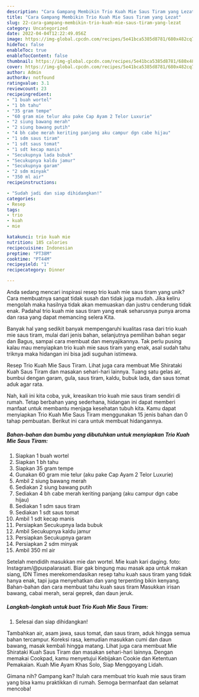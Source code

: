 ```yaml
---
description: "Cara Gampang Membikin Trio Kuah Mie Saus Tiram yang Lezat"
title: "Cara Gampang Membikin Trio Kuah Mie Saus Tiram yang Lezat"
slug: 22-cara-gampang-membikin-trio-kuah-mie-saus-tiram-yang-lezat
category: Uncategorized
date: 2022-04-04T12:22:49.056Z
image: https://img-global.cpcdn.com/recipes/5e41bca5385d8781/680x482cq70/trio-kuah-mie-saus-tiram-foto-resep-utama.jpg
hideToc: false
enableToc: true
enableTocContent: false
thumbnail: https://img-global.cpcdn.com/recipes/5e41bca5385d8781/680x482cq70/trio-kuah-mie-saus-tiram-foto-resep-utama.jpg
cover: https://img-global.cpcdn.com/recipes/5e41bca5385d8781/680x482cq70/trio-kuah-mie-saus-tiram-foto-resep-utama.jpg
author: Admin
authorAv: notfound
ratingvalue: 3.1
reviewcount: 23
recipeingredient:
- "1 buah wortel"
- "1 bh tahu"
- "35 gram tempe"
- "60 gram mie telur aku pake Cap Ayam 2 Telor Luxurie"
- "2 siung bawang merah"
- "2 siung bawang putih"
- "4 bh cabe merah keriting panjang aku campur dgn cabe hijau"
- "1 sdm saus tiram"
- "1 sdt saus tomat"
- "1 sdt kecap manis"
- "Secukupnya lada bubuk"
- "Secukupnya kaldu jamur"
- "Secukupnya garam"
- "2 sdm minyak"
- "350 ml air"
recipeinstructions:

- "Sudah jadi dan siap dihidangkan!"
categories:
- Resep
tags:
- trio
- kuah
- mie

katakunci: trio kuah mie 
nutrition: 185 calories
recipecuisine: Indonesian
preptime: "PT38M"
cooktime: "PT44M"
recipeyield: "1"
recipecategory: Dinner

---
```





Anda sedang mencari inspirasi resep trio kuah mie saus tiram yang unik? Cara membuatnya sangat tidak susah dan tidak juga mudah. Jika keliru mengolah maka hasilnya tidak akan memuaskan dan justru cenderung tidak enak. Padahal trio kuah mie saus tiram yang enak seharusnya punya aroma dan rasa yang dapat memancing selera Kita.





Banyak hal yang sedikit banyak mempengaruhi kualitas rasa dari trio kuah mie saus tiram, mulai dari jenis bahan, selanjutnya pemilihan bahan segar dan Bagus, sampai cara membuat dan menyajikannya. Tak perlu pusing kalau mau menyiapkan trio kuah mie saus tiram yang enak,      asal sudah tahu triknya maka hidangan ini bisa jadi suguhan istimewa.














Resep Trio Kuah Mie Saus Tiram. Lihat juga cara membuat Mie Shirataki Kuah Saus Tiram dan masakan sehari-hari lainnya. Tuang satu gelas air, bumbui dengan garam, gula, saus tiram, kaldu, bubuk lada, dan saus tomat aduk agar rata.






Nah, kali ini kita coba, yuk, kreasikan trio kuah mie saus tiram sendiri di rumah. Tetap berbahan yang sederhana, hidangan ini dapat memberi manfaat untuk membantu menjaga kesehatan tubuh kita. Kamu dapat menyiapkan Trio Kuah Mie Saus Tiram menggunakan 15 jenis bahan dan 0 tahap pembuatan. Berikut ini cara untuk membuat hidangannya.

<!--inarticleads1-->

##### Bahan-bahan dan bumbu yang dibutuhkan untuk menyiapkan Trio Kuah Mie Saus Tiram:

1. Siapkan 1 buah wortel
1. Siapkan 1 bh tahu
1. Siapkan 35 gram tempe
1. Gunakan 60 gram mie telur (aku pake Cap Ayam 2 Telor Luxurie)
1. Ambil 2 siung bawang merah
1. Sediakan 2 siung bawang putih
1. Sediakan 4 bh cabe merah keriting panjang (aku campur dgn cabe hijau)
1. Sediakan 1 sdm saus tiram
1. Sediakan 1 sdt saus tomat
1. Ambil 1 sdt kecap manis
1. Persiapkan Secukupnya lada bubuk
1. Ambil Secukupnya kaldu jamur
1. Persiapkan Secukupnya garam
1. Persiapkan 2 sdm minyak
1. Ambil 350 ml air


Setelah mendidih masukkan mie dan wortel. Mie kuah kari daging. foto: Instagram/@puspalarasati. Biar gak bingung mau masak apa untuk makan siang, IDN Times merekomendasikan resep tahu kuah saus tiram yang tidak hanya enak, tapi juga menyehatkan dan yang terpenting bikin kenyang. Bahan-bahan dan cara membuat tahu kuah saus tiram Masukkan irisan bawang, cabai merah, serai geprek, dan daun jeruk. 

<!--inarticleads2-->

##### Langkah-langkah untuk buat Trio Kuah Mie Saus Tiram:


1. Selesai dan siap dihidangkan!

Tambahkan air, asam jawa, saus tomat, dan saus tiram, aduk hingga semua bahan tercampur. Koreksi rasa, kemudian masukkan cumi dan daun bawang, masak kembali hingga matang. Lihat juga cara membuat Mie Shirataki Kuah Saus Tiram dan masakan sehari-hari lainnya. Dengan memakai Cookpad, kamu menyetujui Kebijakan Cookie dan Ketentuan Pemakaian. Kuah Mie Ayam Khas Solo, Siap Menggoyang Lidah. 

Gimana nih? Gampang kan? Itulah cara membuat trio kuah mie saus tiram yang bisa kamu praktikkan di rumah. Semoga bermanfaat dan selamat mencoba!
